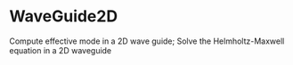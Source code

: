 # WaveGuide2D
Compute effective mode in a 2D wave guide;
Solve the Helmholtz-Maxwell equation in a 2D waveguide
